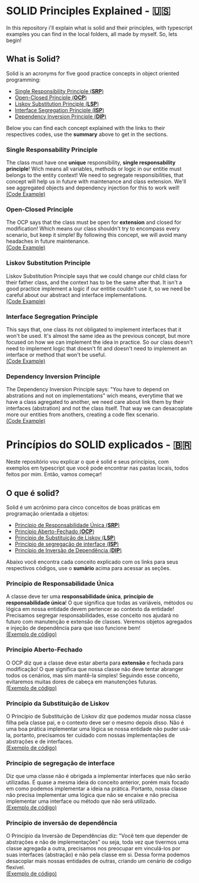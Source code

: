 # SOLID Principles Explained - 🇺🇸

In this repository i'll explain what is solid and their principles, with typescript examples you can find in the local folders, all made by myself. So, lets begin!

## What is Solid?
Solid is an acronyms for five good practice concepts in object oriented programming:
* [Single Responsibility Principle (__SRP__)](#srpUs)
* [Open-Closed Principle (__OCP__)](#ocpUs)
* [Liskov Substitution Principle (__LSP__)](#lspUs)
* [Interface Segregation Principle (__ISP__)](#ispUs)
* [Dependency Inversion Principle (__DIP__)](#dip-us)

Below you can find each concept explained with the links to their respectives codes, use the __summary__ above to get in the sections.

### Single Responsability Principle <a name="srpUs"></a>
The class must have one __unique__ responsibility, __single responsability principle__! Wich means all variables, methods or logic in our entitie must belongs to the entity context! We need to segregate responsibilities, that concept will
help us in future with maintenance and class extension. We'll see aggregated objects and dependency injection for this to work well!
<br />[(Code Example)](https://github.com/SirS4lute/SOLID-Principles/tree/master/srp)

### Open-Closed Principle <a name="ocpUs"></a>
The OCP says that the class must be open for __extension__ and closed for modification! Which means our class shouldn't try to encompass every scenario, but keep it simple! 
By following this concept, we will avoid many headaches in future maintenance. 
<br />[(Code Example)](https://github.com/SirS4lute/SOLID-Principles/tree/master/ocp)

### Liskov Substitution Principle <a name="lspUs"></a>
Liskov Substitution Principle says that we could change our child class for their father class, and the context has to be the same after that. It isn't a good practice implement a logic if our entitie couldn't use it, 
so we need be careful about our abstract and interface implementations.
<br />[(Code Example)](https://github.com/SirS4lute/SOLID-Principles/tree/master/lsp)

### Interface Segregation Principle <a name="ispUs"></a>
This says that, one class its not obligated to implement interfaces that it won't be used. It's almost the same idea as the previous concept, but more focused on how we can implement the idea in practice. 
So our class doesn't need to implement logic that doesn't fit and doesn't need to implement an interface or method that won't be useful.
<br />[(Code Example)](https://github.com/SirS4lute/SOLID-Principles/tree/master/isp)

### Dependency Inversion Principle <a name="dip-us"></a>
The Dependency Inversion Principle says: "You have to depend on abstrations and not on implementations" wich means, everytime that we have a class agregated to another, 
we need care about link them by their interfaces (abstration) and not the class itself. That way we can desacoplate more our entities from anothers, creating a code flex scenario.
<br />[(Code Example)](https://github.com/SirS4lute/SOLID-Principles/tree/master/dip)

# Princípios do SOLID explicados - 🇧🇷

Neste repositório vou explicar o que é solid e seus princípios, com exemplos em typescript que você pode encontrar nas pastas locais, todos feitos por mim. Então, vamos começar!

## O que é solid?
Solid é um acrônimo para cinco conceitos de boas práticas em programação orientada a objetos:
* [Princípio de Responsabilidade Única (__SRP__)](#srpBr)
* [Princípio Aberto-Fechado (__OCP__)](#ocpBr)
* [Princípio de Substituição de Liskov (__LSP__)](#lspBr)
* [Princípio de segregação de interface (__ISP__)](#ispBr)
* [Princípio de Inversão de Dependência (__DIP__)](#dipBr)

Abaixo você encontra cada conceito explicado com os links para seus respectivos códigos, use o __sumário__ acima para acessar as seções.

### Princípio de Responsabilidade Única <a name="srpBr"></a>
A classe deve ter uma __responsabilidade única__, __princípio de responsabilidade única__! O que significa que todas as variáveis, métodos ou lógica em nossa entidade devem pertencer ao contexto da entidade! 
Precisamos segregar responsabilidades, esse conceito nos ajudará no futuro com manutenção e extensão de classes. Veremos objetos agregados e injeção de dependência para que isso funcione bem!
<br />[(Exemplo de código)](https://github.com/SirS4lute/SOLID-Principles/tree/master/srp)

### Princípio Aberto-Fechado <a name="ocpBr"></a>
O OCP diz que a classe deve estar aberta para __extensão__ e fechada para modificação! O que significa que nossa classe não deve tentar abranger todos os cenários, mas sim mantê-la simples!
Seguindo esse conceito, evitaremos muitas dores de cabeça em manutenções futuras.
<br />[(Exemplo de código)](https://github.com/SirS4lute/SOLID-Principles/tree/master/ocp)

### Princípio da Substituição de Liskov <a name="lspBr"></a>
O Princípio de Substituição de Liskov diz que podemos mudar nossa classe filha pela classe pai, e o contexto deve ser o mesmo depois disso. Não é uma boa prática implementar uma lógica se nossa entidade não puder usá-la,
portanto, precisamos ter cuidado com nossas implementações de abstrações e de interfaces.
<br />[(Exemplo de código)](https://github.com/SirS4lute/SOLID-Principles/tree/master/lsp)

### Princípio de segregação de interface <a name="ispBr"></a>
Diz que uma classe não é obrigada a implementar interfaces que não serão utilizadas. É quase a mesma ideia do conceito anterior, porém mais focado em como podemos implementar a ideia na prática.
Portanto, nossa classe não precisa implementar uma lógica que não se encaixe e não precisa implementar uma interface ou método que não será utilizado.
<br />[(Exemplo de código)](https://github.com/SirS4lute/SOLID-Principles/tree/master/isp)

### Princípio de inversão de dependência <a name="dipBr"></a>
O Princípio da Inversão de Dependências diz: "Você tem que depender de abstrações e não de implementações" ou seja, toda vez que tivermos uma classe agregada a outra,
precisamos nos preocupar em vinculá-los por suas interfaces (abstração) e não pela classe em si. Dessa forma podemos desacoplar mais nossas entidades de outras, criando um cenário de código flexível.
<br />[(Exemplo de código)](https://github.com/SirS4lute/SOLID-Principles/tree/master/dip)
